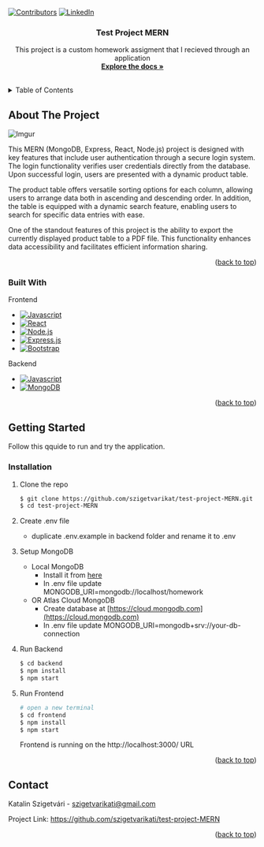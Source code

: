 <a name="readme-top"></a>

[![Contributors][contributors-shield]][contributors-url]
[![LinkedIn][linkedin-shield]][linkedin-url]

<h3 align="center">Test Project MERN</h3>

  <p align="center">
    This project is a custom homework assigment that I recieved through an application
    <br />
    <a href="https://github.com/szigetvarikati/test-project-MERN"><strong>Explore the docs »</strong></a>
    <br />
    <br />
   

  </p>
</div>



<!-- TABLE OF CONTENTS -->
<details>
  <summary>Table of Contents</summary>
  <ol>
    <li>
      <a href="#about-the-project">About The Project</a>
      <ul>
        <li><a href="#built-with">Built With</a></li>
      </ul>
    </li>
    <li>
      <a href="#getting-started">Getting Started</a>
      <ul>
        <li><a href="#installation">Installation</a></li>
      </ul>
    </li>
    <li><a href="#contact">Contact</a></li>
  </ol>
</details>



<!-- ABOUT THE PROJECT -->
## About The Project
![Imgur](https://imgur.com/dia3tSL.png)

This MERN (MongoDB, Express, React, Node.js) project is designed with key features that include user authentication through a secure login system. The login functionality verifies user credentials directly from the database. Upon successful login, users are presented with a dynamic product table.

The product table offers versatile sorting options for each column, allowing users to arrange data both in ascending and descending order. In addition, the table is equipped with a dynamic search feature, enabling users to search for specific data entries with ease.

One of the standout features of this project is the ability to export the currently displayed product table to a PDF file. This functionality enhances data accessibility and facilitates efficient information sharing.

<p align="right">(<a href="#readme-top">back to top</a>)</p>



### Built With

<p>Frontend</p>

* [![Javascript][Javascript]][Javascript-url]
* [![React][React.js]][React-url]
* [![Node.js][NodeJS]][NodeJS-url]
* [![Express.js][Express.js]][Express.js-url]
* [![Bootstrap][Bootstrap.com]][Bootstrap-url]

<p>Backend</p>

* [![Javascript][Javascript]][Javascript-url]
* [![MongoDB][MongoDB]][MongoDB-url]

<p align="right">(<a href="#readme-top">back to top</a>)</p>



<!-- GETTING STARTED -->

[product-main]: images/screenshot.png
## Getting Started

Follow this qquide to run and try the application.

### Installation

1. Clone the repo
   ```sh
   $ git clone https://github.com/szigetvarikat/test-project-MERN.git
   $ cd test-project-MERN
   ```
2. Create .env file
   - duplicate .env.example in backend folder and rename it to .env
     
3. Setup MongoDB
   - Local MongoDB
      - Install it from [here](https://www.mongodb.com/try/download/community)
      - In .env file update MONGODB_URI=mongodb://localhost/homework
   - OR Atlas Cloud MongoDB
      - Create database at [https://cloud.mongodb.com](https://cloud.mongodb.com)
      - In .env file update MONGODB_URI=mongodb+srv://your-db-connection

4. Run Backend
    ```sh
    $ cd backend
    $ npm install
    $ npm start
    ```
5. Run Frontend
    ```sh
    # open a new terminal
    $ cd frontend
    $ npm install
    $ npm start
    ```
    Frontend is running on the  http://localhost:3000/ URL
   
<p align="right">(<a href="#readme-top">back to top</a>)</p>



<!-- USAGE EXAMPLES -->

<!-- CONTACT -->
## Contact

Katalin Szigetvári - szigetvarikati@gmail.com

Project Link: https://github.com/szigetvarikati/test-project-MERN

<p align="right">(<a href="#readme-top">back to top</a>)</p>




<!-- MARKDOWN LINKS & IMAGES -->
<!-- https://www.markdownguide.org/basic-syntax/#reference-style-links -->
[contributors-shield]: https://img.shields.io/github/contributors/szigetvarikati/test-project-MERN.svg?style=for-the-badge
[contributors-url]: https://github.com/szigetvarikati/test-project-MERN/graphs/contributors
[linkedin-shield]: https://img.shields.io/badge/-LinkedIn-black.svg?style=for-the-badge&logo=linkedin&colorB=555
[linkedin-url]: https://www.linkedin.com/in/katalin-szigetvári-9829519a
[product-main]: https://imgur.com/a/jEvI3mU
[Next.js]: https://img.shields.io/badge/next.js-000000?style=for-the-badge&logo=nextdotjs&logoColor=white
[Next-url]: https://nextjs.org/
[React.js]: https://img.shields.io/badge/React-20232A?style=for-the-badge&logo=react&logoColor=61DAFB
[React-url]: https://reactjs.org/
[Bootstrap.com]: https://img.shields.io/badge/Bootstrap-563D7C?style=for-the-badge&logo=bootstrap&logoColor=white
[Bootstrap-url]: https://getbootstrap.com
[Javascript]: https://img.shields.io/badge/javascript-F7DF1E?style=for-the-badge&logo=typescript&logoColor=white
[Javascript-url]: https://developer.mozilla.org/en-US/docs/Web/JavaScript
[NodeJS]: https://img.shields.io/badge/node.js-6DA55F?style=for-the-badge&logo=node.js&logoColor=white
[NodeJS-url]: https://nodejs.org/en
[Express.js]: https://img.shields.io/badge/express.js-%23404d59.svg?style=for-the-badge&logo=express&logoColor=%2361DAFB
[Express.js-url]: https://expressjs.com/
[MongoDB]: https://img.shields.io/badge/MongoDB-4169E1?style=for-the-badge&logo=postgresql&logoColor=white
[MongoDB-url]: https://www.mongodb.com/
